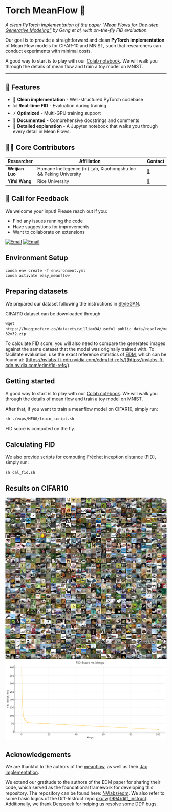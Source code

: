 # Torch MeanFlow 🌊

*A clean PyTorch implementation of the paper ["Mean Flows for One-step Generative Modeling"](https://arxiv.org/abs/2505.13447) by Geng et al, with on-the-fly FID evaluation.*

Our goal is to provide a straightforward and clean **PyTorch implementation** of Mean Flow models for CIFAR-10 and MNIST, such that researchers can conduct experiments with minimal costs.

A good way to start is to play with our [Colab notebook](https://colab.research.google.com/drive/1dQR09kiFx4yvUO6ENvC5S1K16-oQ6DZc?usp=sharing). We will walk you through the details of mean flow and train a toy model on MNIST.

---

## 🚀 Features
- 🧹 **Clean implementation** - Well-structured PyTorch codebase
- 📊 **Real-time FID** - Evaluation during training
- ⚡ **Optimized** - Multi-GPU training support
- 📝 **Documented** - Comprehensive docstrings and comments
- 🧠 **Detailed explanation** - A Jupyter notebook that walks you through every detail in Mean Flows.

## 👨‍💻 Core Contributors
| Researcher | Affiliation | Contact |
|------------|-------------|---------|
| **Weijian Luo** | Humane Inellegence (hi) Lab, Xiaohongshu Inc && Peking University | [📧](mailto:pkulwj1994@icloud.com) |
| **Yifei Wang** | Rice University | [📧](mailto:yw251@rice.edu) |


## 💌 Call for Feedback
We welcome your input! Please reach out if you:
- Find any issues running the code
- Have suggestions for improvements
- Want to collaborate on extensions

[![Email](https://img.shields.io/badge/Contact_Weijian-Email-blue?style=flat&logo=mail.ru)](mailto:pkulwj1994@icloud.com)
[![Email](https://img.shields.io/badge/Contact_Yifei-Email-green?style=flat&logo=protonmail)](mailto:yw251@rice.edu)



## Environment Setup

```
conda env create -f environment.yml
conda activate easy_meanflow
```

## Preparing datasets

We prepared our dataset following the instructions in [StyleGAN](https://github.com/NVlabs/stylegan3).

CIFAR10 dataset can be downloaded through
```
wget https://huggingface.co/datasets/william94/useful_public_data/resolve/main/cifar10-32x32.zip
```

To calculate FID score, you will also need to compare the generated images against the same dataset that the model was originally trained with. To facilitate evaluation, use the exact reference statistics of [EDM](https://github.com/NVlabs/edm/tree/main?tab=readme-ov-file), which can be found at: [https://nvlabs-fi-cdn.nvidia.com/edm/fid-refs/](https://nvlabs-fi-cdn.nvidia.com/edm/fid-refs/).


## Getting started
A good way to start is to play with our [Colab notebook](https://colab.research.google.com/drive/1dQR09kiFx4yvUO6ENvC5S1K16-oQ6DZc?usp=sharing). We will walk you through the details of mean flow and train a toy model on MNIST.

After that, if you want to train a meanflow model on CIFAR10, simply run:

```
sh ./exps/MF00/train_script.sh
```
FID score is computed on the fly.

## Calculating FID

We also provide scripts for computing Fr&eacute;chet inception distance (FID), simply run:
```
sh cal_fid.sh
```

## Results on CIFAR10
![CIFAR](./assets/fakes_097843.png)
![fid](./assets/FID.png)

## Acknowledgements
We are thankful to the authors of the [meanflow](https://arxiv.org/abs/2505.13447), as well as their [Jax implementation](https://github.com/Gsunshine/meanflow).

We extend our gratitude to the authors of the EDM paper for sharing their code, which served as the foundational framework for developing this repository. The repository can be found here: [NVlabs/edm](https://github.com/NVlabs/edm/). We also refer to some basic logics of the Diff-Instruct repo [pkulwj1994/diff_instruct](https://github.com/pkulwj1994/diff_instruct). Additionally, we thank Deepseek for helping us resolve some DDP bugs.
